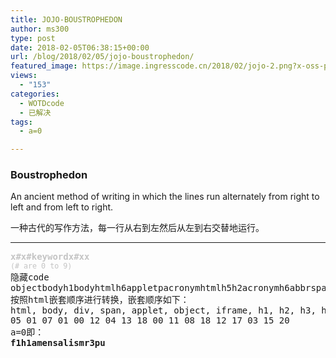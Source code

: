 ```yaml
---
title: JOJO-BOUSTROPHEDON
author: ms300
type: post
date: 2018-02-05T06:38:15+00:00
url: /blog/2018/02/05/jojo-boustrophedon/
featured_image: https://image.ingresscode.cn/2018/02/jojo-2.png?x-oss-process=image/resize,m_fill,w_530,h_220
views:
  - "153"
categories:
  - WOTDcode
  - 已解决
tags:
  - a=0

---
```

### **Boustrophedon**

<span data-sheets-value="" data-sheets-userformat="{&quot;2&quot;:513,&quot;3&quot;:[null,0],&quot;12&quot;:0}">An ancient method of writing in which the lines run alternately from right to left and from left to right.</span>

一种古代的写作方法，每一行从右到左然后从左到右交替地运行。

<!--more-->

* * *

<pre><span style="color: #c4c4c4;"><b>x#x#keywordx#xx</b></span>
<span style="color: #c4c4c4;"><small>(# are 0 to 9)</small></span>
隐藏code
<span data-sheets-value="{&quot;1&quot;:2,&quot;2&quot;:&quot;objectbodyh1bodyhtmlh6appletpacronymhtmlh5h2acronymh6abbrspanprebig&quot;}" data-sheets-userformat="{&quot;2&quot;:513,&quot;3&quot;:[null,0],&quot;12&quot;:0}">objectbodyh1bodyhtmlh6appletpacronymhtmlh5h2acronymh6abbrspanprebig</span>
按照html嵌套顺序进行转换，嵌套顺序如下：
html, body, div, span, applet, object, iframe, h1, h2, h3, h4, h5, h6, p, blockquote, pre, a, abbr, acronym, address, big
05 01 07 01 00 12 04 13 18 00 11 08 18 12 17 03 15 20
a=0即：
<strong>f1h1amensalismr3pu

</strong></pre>